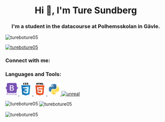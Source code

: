 <h1 align="center">Hi 👋, I'm Ture Sundberg</h1>
<h3 align="center">I'm a student in the datacourse at Polhemsskolan in Gävle.</h3>

<p align="left"> <img src="https://komarev.com/ghpvc/?username=tureboture05&label=Profile%20views&color=0e75b6&style=flat" alt="tureboture05" /> </p>

<p align="left"> <a href="https://github.com/ryo-ma/github-profile-trophy"><img src="https://github-profile-trophy.vercel.app/?username=tureboture05" alt="tureboture05" /></a> </p>

<h3 align="left">Connect with me:</h3>
<p align="left">
</p>

<h3 align="left">Languages and Tools:</h3>
<p align="left"> <a href="https://getbootstrap.com" target="_blank" rel="noreferrer"> <img src="https://raw.githubusercontent.com/devicons/devicon/master/icons/bootstrap/bootstrap-plain-wordmark.svg" alt="bootstrap" width="40" height="40"/> </a> <a href="https://www.w3schools.com/css/" target="_blank" rel="noreferrer"> <img src="https://raw.githubusercontent.com/devicons/devicon/master/icons/css3/css3-original-wordmark.svg" alt="css3" width="40" height="40"/> </a> <a href="https://www.w3.org/html/" target="_blank" rel="noreferrer"> <img src="https://raw.githubusercontent.com/devicons/devicon/master/icons/html5/html5-original-wordmark.svg" alt="html5" width="40" height="40"/> </a> <a href="https://www.python.org" target="_blank" rel="noreferrer"> <img src="https://raw.githubusercontent.com/devicons/devicon/master/icons/python/python-original.svg" alt="python" width="40" height="40"/> </a> <a href="https://unrealengine.com/" target="_blank" rel="noreferrer"> <img src="https://raw.githubusercontent.com/kenangundogan/fontisto/036b7eca71aab1bef8e6a0518f7329f13ed62f6b/icons/svg/brand/unreal-engine.svg" alt="unreal" width="40" height="40"/> </a> </p>

<p><img align="left" src="https://github-readme-stats.vercel.app/api/top-langs?username=tureboture05&show_icons=true&locale=en&layout=compact" alt="tureboture05" /></p>

<p>&nbsp;<img align="center" src="https://github-readme-stats.vercel.app/api?username=tureboture05&show_icons=true&locale=en" alt="tureboture05" /></p>

<p><img align="center" src="https://github-readme-streak-stats.herokuapp.com/?user=tureboture05&" alt="tureboture05" /></p>
